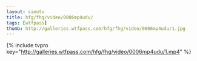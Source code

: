 ```yaml
--- 
layout: sieutv
title: hfg/fhg/video/0006mp4udu/
tags: [wtfpass]
thumb: http://galleries.wtfpass.com/hfg/fhg/video/0006mp4udu/1.jpg
---
```

{% include tvpro key="http://galleries.wtfpass.com/hfg/fhg/video/0006mp4udu/1.mp4" %} 
